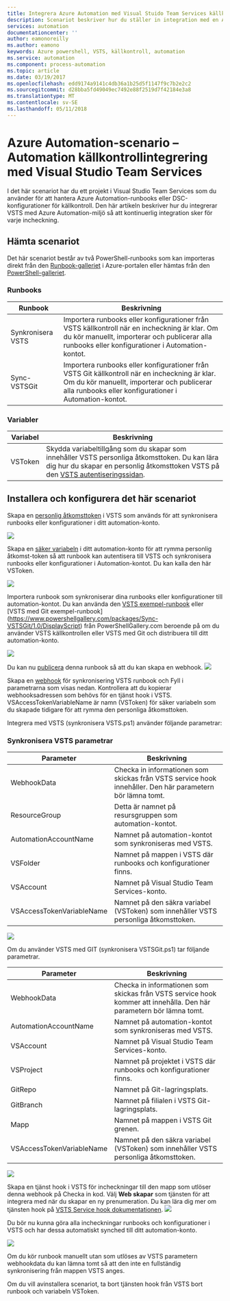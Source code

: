 ```yaml
---
title: Integrera Azure Automation med Visual Stuido Team Services källkontroll
description: Scenariot beskriver hur du ställer in integration med en Azure Automation-konto och Visual Stuido Team Services källkontroll.
services: automation
documentationcenter: ''
author: eamonoreilly
ms.author: eamono
keywords: Azure powershell, VSTS, källkontroll, automation
ms.service: automation
ms.component: process-automation
ms.topic: article
ms.date: 03/19/2017
ms.openlocfilehash: edd9174a9141c4db36a1b25d5f1147f9c7b2e2c2
ms.sourcegitcommit: d28bba5fd49049ec7492e88f2519d7f42184e3a8
ms.translationtype: MT
ms.contentlocale: sv-SE
ms.lasthandoff: 05/11/2018
---
```

# <a name="azure-automation-scenario---automation-source-control-integration-with-visual-studio-team-services"></a>Azure Automation-scenario – Automation källkontrollintegrering med Visual Studio Team Services

I det här scenariot har du ett projekt i Visual Studio Team Services som du använder för att hantera Azure Automation-runbooks eller DSC-konfigurationer för källkontroll.
Den här artikeln beskriver hur du integrerar VSTS med Azure Automation-miljö så att kontinuerlig integration sker för varje incheckning.

## <a name="getting-the-scenario"></a>Hämta scenariot

Det här scenariot består av två PowerShell-runbooks som kan importeras direkt från den [Runbook-galleriet](automation-runbook-gallery.md) i Azure-portalen eller hämtas från den [PowerShell-galleriet](https://www.powershellgallery.com).

### <a name="runbooks"></a>Runbooks

Runbook | Beskrivning| 
--------|------------|
Synkronisera VSTS | Importera runbooks eller konfigurationer från VSTS källkontroll när en incheckning är klar. Om du kör manuellt, importerar och publicerar alla runbooks eller konfigurationer i Automation-kontot.| 
Sync-VSTSGit | Importera runbooks eller konfigurationer från VSTS Git källkontroll när en incheckning är klar. Om du kör manuellt, importerar och publicerar alla runbooks eller konfigurationer i Automation-kontot.|

### <a name="variables"></a>Variabler

Variabel | Beskrivning|
-----------|------------|
VSToken | Skydda variabeltillgång som du skapar som innehåller VSTS personliga åtkomsttoken. Du kan lära dig hur du skapar en personlig åtkomsttoken VSTS på den [VSTS autentiseringssidan](/vsts/accounts/use-personal-access-tokens-to-authenticate).
## <a name="installing-and-configuring-this-scenario"></a>Installera och konfigurera det här scenariot

Skapa en [personlig åtkomsttoken](/vsts/accounts/use-personal-access-tokens-to-authenticate) i VSTS som används för att synkronisera runbooks eller konfigurationer i ditt automation-konto.

![](media/automation-scenario-source-control-integration-with-VSTS/VSTSPersonalToken.png) 

Skapa en [säker variabeln](automation-variables.md) i ditt automation-konto för att rymma personlig åtkomst-token så att runbook kan autentisera till VSTS och synkronisera runbooks eller konfigurationer i Automation-kontot. Du kan kalla den här VSToken. 

![](media/automation-scenario-source-control-integration-with-VSTS/VSTSTokenVariable.png)

Importera runbook som synkroniserar dina runbooks eller konfigurationer till automation-kontot. Du kan använda den [VSTS exempel-runbook](https://www.powershellgallery.com/packages/Sync-VSTS/1.0/DisplayScript) eller [VSTS med Git exempel-runbook] (https://www.powershellgallery.com/packages/Sync-VSTSGit/1.0/DisplayScript) från PowerShellGallery.com beroende på om du använder VSTS källkontrollen eller VSTS med Git och distribuera till ditt automation-konto.

![](media/automation-scenario-source-control-integration-with-VSTS/VSTSPowerShellGallery.png)

Du kan nu [publicera](automation-creating-importing-runbook.md#publishing-a-runbook) denna runbook så att du kan skapa en webhook. 
![](media/automation-scenario-source-control-integration-with-VSTS/VSTSPublishRunbook.png)

Skapa en [webhook](automation-webhooks.md) för synkronisering VSTS runbook och Fyll i parametrarna som visas nedan. Kontrollera att du kopierar webhooksadressen som behövs för en tjänst hook i VSTS. VSAccessTokenVariableName är namn (VSToken) för säker variabeln som du skapade tidigare för att rymma den personliga åtkomsttoken. 

Integrera med VSTS (synkronisera VSTS.ps1) använder följande parametrar:
### <a name="sync-vsts-parameters"></a>Synkronisera VSTS parametrar

Parameter | Beskrivning| 
--------|------------|
WebhookData | Checka in informationen som skickas från VSTS service hook innehåller. Den här parametern bör lämna tomt.| 
ResourceGroup | Detta är namnet på resursgruppen som automation-kontot.|
AutomationAccountName | Namnet på automation-kontot som synkroniseras med VSTS.|
VSFolder | Namnet på mappen i VSTS där runbooks och konfigurationer finns.|
VSAccount | Namnet på Visual Studio Team Services-konto.| 
VSAccessTokenVariableName | Namnet på den säkra variabel (VSToken) som innehåller VSTS personliga åtkomsttoken.| 


![](media/automation-scenario-source-control-integration-with-VSTS/VSTSWebhook.png)

Om du använder VSTS med GIT (synkronisera VSTSGit.ps1) tar följande parametrar.

Parameter | Beskrivning|
--------|------------|
WebhookData | Checka in informationen som skickas från VSTS service hook kommer att innehålla. Den här parametern bör lämna tomt.| ResourceGroup | Det här namnet på resursgruppen som automation-kontot.|
AutomationAccountName | Namnet på automation-kontot som synkroniseras med VSTS.|
VSAccount | Namnet på Visual Studio Team Services-konto.|
VSProject | Namnet på projektet i VSTS där runbooks och konfigurationer finns.|
GitRepo | Namnet på Git-lagringsplats.|
GitBranch | Namnet på filialen i VSTS Git-lagringsplats.|
Mapp | Namnet på mappen i VSTS Git grenen.|
VSAccessTokenVariableName | Namnet på den säkra variabel (VSToken) som innehåller VSTS personliga åtkomsttoken.|

![](media/automation-scenario-source-control-integration-with-VSTS/VSTSGitWebhook.png)

Skapa en tjänst hook i VSTS för incheckningar till den mapp som utlöser denna webhook på Checka in kod. Välj **Web skapar** som tjänsten för att integrera med när du skapar en ny prenumeration. Du kan lära dig mer om tjänsten hook på [VSTS Service hook dokumentationen](https://www.visualstudio.com/en-us/docs/marketplace/integrate/service-hooks/get-started).
![](media/automation-scenario-source-control-integration-with-VSTS/VSTSServiceHook.png)

Du bör nu kunna göra alla incheckningar runbooks och konfigurationer i VSTS och har dessa automatiskt synched till ditt automation-konto.

![](media/automation-scenario-source-control-integration-with-VSTS/VSTSSyncRunbookOutput.png)

Om du kör runbook manuellt utan som utlöses av VSTS parametern webhookdata du kan lämna tomt så att den inte en fullständig synkronisering från mappen VSTS anges.

Om du vill avinstallera scenariot, ta bort tjänsten hook från VSTS bort runbook och variabeln VSToken.
